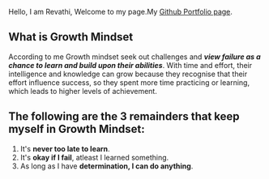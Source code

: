 Hello, I am Revathi, Welcome to my page.My [Github Portfolio page](https://github.com/revathisrie).

## What is Growth Mindset

According to me Growth mindset seek out challenges and *__view failure as a chance to learn and build upon their abilities__*. With time and effort, their intelligence and knowledge can grow because they recognise that their effort influence success, so they spent more time practicing or learning, which leads to higher levels of achievement.

## The following are the 3 remainders that keep myself in Growth Mindset:	

1. It's **never too late to learn**.
2. It's **okay if I fail**, atleast I learned something.
3. As long as I have __determination, I can do anything__.

